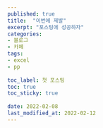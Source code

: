 ```yaml
---
published: true
title:  "이번에 제발"
excerpt: "포스팅에 성공하자"
categories: 
- 블로그
- 카페
tags:
- excel
- pp
 
toc_label: 첫 포스팅
toc: true
toc_sticky: true
 
date: 2022-02-08
last_modified_at: 2022-02-12
---
```

